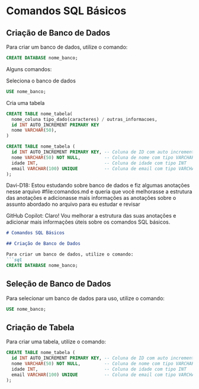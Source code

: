 # Comandos SQL Básicos

## Criação de Banco de Dados

Para criar um banco de dados, utilize o comando:
```sql
CREATE DATABASE nome_banco;
```

Alguns comandos:

Seleciona o banco de dados
```sql
USE nome_banco;
```

Cria uma tabela
```sql
CREATE TABLE nome_tabela(
  nome_coluna tipo_dado(caracteres) / outras_informacoes,
  id INT AUTO_INCREMENT PRIMARY KEY 
  nome VARCHAR(50),
)

CREATE TABLE nome_tabela (
  id INT AUTO_INCREMENT PRIMARY KEY, -- Coluna de ID com auto incremento e chave primária
  nome VARCHAR(50) NOT NULL,         -- Coluna de nome com tipo VARCHAR e máximo de 50 caracteres
  idade INT,                         -- Coluna de idade com tipo INT
  email VARCHAR(100) UNIQUE          -- Coluna de email com tipo VARCHAR e máximo de 100 caracteres, valor único
);
```

Davi-D18: Estou estudando sobre banco de dados e fiz algumas anotações nesse arquivo #file:comandos.md e queria que você melhorasse a estrutura das anotações e adicionasse mais informações as anotações sobre o assunto abordado no arquivo para eu estudar e revisar 

GitHub Copilot: Claro! Vou melhorar a estrutura das suas anotações e adicionar mais informações úteis sobre os comandos SQL básicos.

```markdown
# Comandos SQL Básicos

## Criação de Banco de Dados

Para criar um banco de dados, utilize o comando:
```sql
CREATE DATABASE nome_banco;
```

## Seleção de Banco de Dados

Para selecionar um banco de dados para uso, utilize o comando:
```sql
USE nome_banco;
```

## Criação de Tabela

Para criar uma tabela, utilize o comando:
```sql
CREATE TABLE nome_tabela (
  id INT AUTO_INCREMENT PRIMARY KEY, -- Coluna de ID com auto incremento e chave primária
  nome VARCHAR(50) NOT NULL,         -- Coluna de nome com tipo VARCHAR e máximo de 50 caracteres
  idade INT,                         -- Coluna de idade com tipo INT
  email VARCHAR(100) UNIQUE          -- Coluna de email com tipo VARCHAR e máximo de 100 caracteres, valor único
);
```